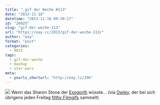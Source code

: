 ```yaml
---
title: ".gif der Woche #113"
date: "2013-11-18"
datetime: "2013-11-18 09:30:17"
id: "26025"
slug: "gif-der-woche-113"
url: "https://eay.cc/2013/gif-der-woche-113/"
author: "eay"
format: "post"
categories:
  - 0815
tags:
  - gif-der-woche
  - mashup
  - star-wars
meta:
  - yourls_shorturl: "http://eay.li/29k"
---
```


![](https://eay.cc/uploads/2013/exogorth.gif) Wenn das Sharon Stone der [Exogorth](http://starwars.wikia.com/wiki/Exogorth) wüsste... (via [Owley](http://owley.ch/2013/11/08/ffg-104/), der bei sich übrigens jeden Freitag [filthy Filmgifs](http://owley.ch/tag/gif/) sammelt)
